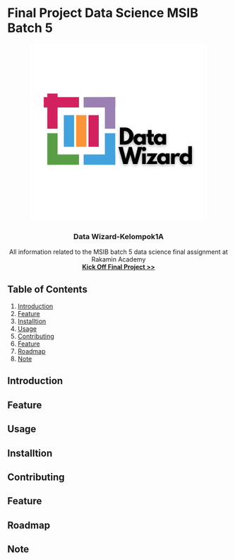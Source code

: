 # Final Project Data Science MSIB Batch 5

<div align="center">
  <a href="https://github.com/HafiizhTH/FinalProject_Kelompok1A/blob/main/Image/Data_Wizard.png">
    <img src="Image/Data_Wizard.png" alt="Logo" width="400" hight="80">
  </a>

  <h3 align="center">Data Wizard-Kelompok1A</h3>

  <p align="center">
    All information related to the MSIB batch 5 data science final assignment at Rakamin Academy
    <br />
    <a href="https://drive.google.com/drive/folders/1SdD0nkZDQ4u5lldXozh9s1V_qsKEj22-">
        <strong>Kick Off Final Project >></strong>
      </a>
  </p>
</div>

## Table of Contents

1. [Introduction](#introduction)
2. [Feature](#Feature)
2. [Installtion](#Installtion)
2. [Usage](#Usage)
2. [Contributing](#Contributing)
2. [Feature](#Feature)
2. [Roadmap](#Roadmap)
2. [Note](#Note)

## Introduction

## Feature

## Usage

## Installtion

## Contributing

## Feature

## Roadmap

## Note

